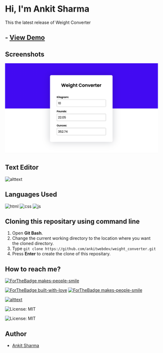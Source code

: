
# Hi, I'm Ankit Sharma

This the latest release of Weight Converter







## - [View Demo](https://ankitwebdev.github.io/weight_converter/)

## Screenshots

![App Screenshot](https://github.com/ankitwebdev/weight_converter/blob/main/images/Screenshot.png)



## Text Editor
![alttext](https://img.shields.io/badge/Visual_Studio_Code-0078D4?style=for-the-badge&logo=visual%20studio%20code&logoColor=white)

## Languages Used


 ![html](https://img.shields.io/badge/HTML5-E34F26?style=for-the-badge&logo=html5&logoColor=white)
 ![css](https://img.shields.io/badge/CSS3-1572B6?style=for-the-badge&logo=css3&logoColor=white)
 ![js](https://img.shields.io/badge/JavaScript-F7DF1E?style=for-the-badge&logo=javascript&logoColor=black)





 



 ## Cloning this repositary using command line
 1. Open **Git Bash**.
 1. Change the current working directory to the location where you want the cloned directory.
 1. Type `git clone https://github.com/ankitwebdev/weight_converter.git`
 1. Press **Enter** to create the clone of this repositary.



 ## How to reach me?
 [ ![ForTheBadge makes-people-smile](https://img.shields.io/badge/Gmail-D14836?style=for-the-badge&logo=gmail&logoColor=white)](mailto:ankitwebdev@gmail.com)
 
 
 

[![ForTheBadge built-with-love](https://forthebadge.com/images/badges/built-with-love.svg)](https://github.com/ankitwebdev)
[ ![ForTheBadge makes-people-smile](https://forthebadge.com/images/badges/makes-people-smile.svg)](https://github.com/ankitwebdev)



[![alttext](https://img.shields.io/badge/GitHub-100000?style=for-the-badge&logo=github&logoColor=white)](https://github.com/ankitwebdev)

![License: MIT](https://img.shields.io/badge/License-MIT-yellow.svg)

![License: MIT](https://img.shields.io/badge/License-MIT-black.svg)

## Author

- [Ankit Sharma](https://www.github.com/ankitwebdev)

